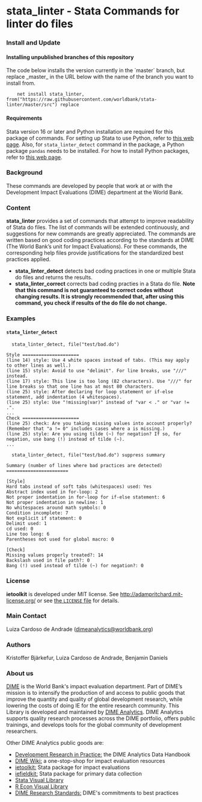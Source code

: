 **stata_linter - Stata Commands for linter do files**
=====

### **Install and Update**

<!-- #### Installing published versions of `ietoolkit`
To install **ietoolkit**, type **`ssc install ietoolkit`** in Stata. This will install the latest published version of **ietoolkit**. The main version of the code in the repo (the `master` branch) is what is published on SSC as well. 

If you think something is different in version in this repo, and the version installed on your computer, make sure that you both look at the `master` branch in this repo, and that you have the most recent version of **ietoolkit** installed. To update all files associated with **ietoolkit** type **`adoupdate ietoolkit, update`** in Stata. (It is wise to be in the habit of regularly checking if any of your .ado files installed in Stata need updates by typing **`adoupdate`**.)

When we are publishing new versions of **ietoolkit** then there could be a discrepancy between the master branch and the version on SSC as the master branch is updates a couple of days before. You can confirm if that could be the case by checking if we recently published a new [release](https://github.com/worldbank/ietoolkit/releases). -->

#### Installing unpublished branches of this repository
<!---Follow the instructions above if you want the most recent published version of **ietoolkit**. If you want a yet to be published version of **ietoolkit** then you can use the code below. ---> The code below installs the version currently in the `master` branch, but replace _master_ in the URL below with the name of the branch you want to install from. <!---You can also install older version of **ietoolkit** like this but it will only go back to January 2019 when we set up this method of installing the package.--->

```
    net install stata_linter, from("https://raw.githubusercontent.com/worldbank/stata-linter/master/src") replace
```

#### Requirements
Stata version 16 or later and Python installation are required for this package of commands.
For setting up Stata to use Python, refer to [this web page](https://blog.stata.com/2020/08/18/stata-python-integration-part-1-setting-up-stata-to-use-python/).
Also, for `stata_linter_detect` command in the package, a Python package `pandas` needs to be installed.
For how to install Python packages, refer to [this web page](https://blog.stata.com/2020/09/01/stata-python-integration-part-3-how-to-install-python-packages/).

### **Background**
These commands are developed by people that work at or with the Development Impact Evaluations (DIME) department at the World Bank. 

<!---
### **Bug Reports and Feature Requests**
If you are familiar with GitHub go to the **Contributions** section below for advanced instructions.

An easy but still very efficient way to provide any feedback on these commands is to create an *issue* in GitHub. You can read *issues* submitted by other users or create a new *issue* in the top menu below [**worldbank**/**ietoolkit**](https://github.com/worldbank/ietoolkit) at [https://github.com/worldbank/ietoolkit](https://github.com/worldbank/ietoolkit). While the word *issue* has a negative connotation outside GitHub, it can be used for any kind of feedback. If you have an idea for a new command, or a new feature on an existing command, creating an *issue* is a great tool for suggesting that. Please read already existing *issues* to check whether someone else has made the same suggestion or reported the same error before creating a new *issue*.

While we have a slight preference for receiving feedback here on GitHub, you are still very welcome to send a regular email with your feedback to [dimeanalytics@worldbank.org](mailto:dimeanalytics@worldbank.org).
--->

### **Content**
**stata_linter** provides a set of commands that attempt to improve readability of Stata do files.
The list of commands will be extended continuously, and suggestions for new commands are greatly appreciated. 
The commands are written based on good coding practices according to the standards at DIME (The World Bank’s unit for Impact Evaluations).
For these commands, the corresponding help files provide justifications for the standardized best practices applied.

 - **stata_linter_detect** detects bad coding practices in one or multiple Stata do files and returns the results.
 - **stata_linter_correct** corrects bad coding practies in a Stata do file. **Note that this command is not guaranteed to correct codes without changing results. It is strongly recommended that, after using this command, you check if results of the do file do not change.**

### **Examples**

#### `stata_linter_detect`

```
  stata_linter_detect, file("test/bad.do") 
```

```
Style =====================
(line 14) style: Use 4 white spaces instead of tabs. (This may apply to other lines as well.)
(line 15) style: Avoid to use "delimit". For line breaks, use "///" instead.
(line 17) style: This line is too long (82 characters). Use "///" for line breaks so that one line has at most 80 characters.
(line 25) style: After declaring for loop statement or if-else statement, add indentation (4 whitespaces).
(line 25) style: Use "!missing(var)" instead of "var < ." or "var != .".
...
Check =====================
(line 25) check: Are you taking missing values into account properly? (Remember that "a != 0" includes cases where a is missing.)
(line 25) style: Are you using tilde (~) for negation? If so, for negation, use bang (!) instead of tilde (~).
...

```

```
  stata_linter_detect, file("test/bad.do") suppress summary
```

```
Summary (number of lines where bad practices are detected) =======================

[Style]
Hard tabs instead of soft tabs (whitespaces) used: Yes
Abstract index used in for-loop: 2
Not proper indentation in for-loop for if-else statement: 6
Not proper indentation in newline: 1
No whitespaces around math symbols: 0
Condition incomplete: 7
Not explicit if statement: 0
Delimit used: 1
cd used: 0
Line too long: 6
Parentheses not used for global macro: 0

[Check]
Missing values properly treated?: 14
Backslash used in file path?: 0
Bang (!) used instead of tilde (~) for negation?: 0
```

<!----
### **Contributions**
If you are not familiar with GitHub see the **Bug reports and feature requests** section above for a less technical but still very helpful way to contribute to **ietoolkit**.

GitHub is a wonderful tool for collaboration on code. We appreciate contributions directly to the code and will of course give credit to anyone providing contributions that we merge to the master branch. If you have any questions on anything in this section, please do not hesitate to email [dimeanalytics@worldbank.org](mailto:dimeanalytics@worldbank.org). See [CONTRIBUTING.md](https://github.com/worldbank/ietoolkit/blob/master/CONTRIBUTING.md) for some more details on for example naming conventions.

The Stata files on the `master` branch are the files most recently released on the SSC server. README, LICENSE and similar files are updated directly to `master` in between releases. Check out any of the `develop` branches (if there are any) if you want to see what future updates we are currently working on.

Please make pull requests to the `master` branch **only** if you wish to contribute to README, LICENSE or similar meta data files. If you wish to make a contribution to any Stata file, then please **do not** use the `master` branch. If you wish to make a contribution to any Stata files that we have published at least once, then please fork from and make your pull request to the `develop` branch. The `develop` branch includes all minor edits we have made to already published commands since the last release that we will include in the next version released on the SSC server. If your addition is related to a specific issue in this repository, then see the naming convention in the [CONTRIBUTING.md](https://github.com/worldbank/ietoolkit/blob/master/CONTRIBUTING.md) file.

All Stata commands we are working on that we have yet to release a first version of, are found in the branches called `develop-NAME` where *NAME* corresponds to the working name of the command that is yet to be published. If you wish to contribute to any of those commands, then please fork from the branch of the command you want to contribute to, and only make edits to the .ado/.do and .sthlp that correspond to that command. If you want to make contributions to multiple commands that have yet to be released, then you will have to fork from and make pull request to multiple branches.

If you wish to make a contribution by making *forks and pull requests* but are not exactly sure how to do so, feel free to send an email to [dimeanalytics@worldbank.org](mailto:dimeanalytics@worldbank.org).
---->

### **License**
**ietoolkit** is developed under MIT license. See http://adampritchard.mit-license.org/ or see [the `LICENSE` file](https://github.com/worldbank/ietoolkit/blob/master/LICENSE) for details.

### **Main Contact**
Luiza Cardoso de Andrade ([dimeanalytics@worldbank.org](mailto:dimeanalytics@worldbank.org))

### **Authors**
Kristoffer Bjärkefur, Luiza Cardoso de Andrade, Benjamin Daniels

### **About us**
[DIME](https://www.worldbank.org/en/research/dime) is the World Bank's impact evaluation department. Part of DIME’s mission is to intensify the production of and access to public goods that improve the quantity and quality of global development research, while lowering the costs of doing IE for the entire research community. This Library is developed and maintained by [DIME Analytics](https://www.worldbank.org/en/research/dime/data-and-analytics). DIME Analytics supports quality research processes across the DIME portfolio, offers public trainings, and develops tools for the global community of development researchers.

Other DIME Analytics public goods are:
- [Development Research in Practice:](https://worldbank.github.io/dime-data-handbook/) the DIME Analytics Data Handbook
- [DIME Wiki:](https://dimewiki.worldbank.org/wiki/Main_Page) a one-stop-shop for impact evaluation resources
- [ietoolkit:](https://github.com/worldbank/ietoolkit) Stata package for impact evaluations
- [iefieldkit:](https://github.com/worldbank/iefieldkit) Stata package for primary data collection
- [Stata Visual Library](https://github.com/worldbank/stata-visual-library)
- [R Econ Visual Library](https://github.com/worldbank/r-econ-visual-library)
- [DIME Research Standards:](https://github.com/worldbank/dime-standards/blob/master/dime-research-standards/) DIME's commitments to best practices
